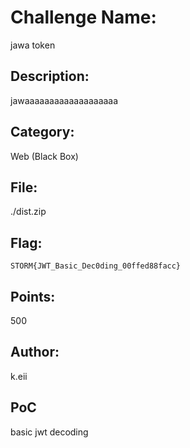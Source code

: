 # Challenge Name:
jawa token

## Description:
jawaaaaaaaaaaaaaaaaaaa

## Category:
Web (Black Box)

## File:
./dist.zip

## Flag:
`STORM{JWT_Basic_Dec0ding_00ffed88facc}`

## Points:
500

## Author:
k.eii

## PoC
basic jwt decoding